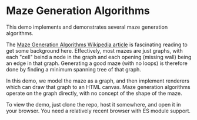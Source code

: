 # Maze Generation Algorithms

This demo implements and demonstrates several maze generation algorithms.

The [Maze Generation Algorithms Wikipedia article](https://en.wikipedia.org/wiki/Maze_generation_algorithm) is fascinating reading to get some background here. Effectively, most mazes are just graphs, with each "cell" beind a node in the graph and each opening (missing wall) being an edge in that graph. Generating a good maze (with no loops) is therefore done by finding a minimum spanning tree of that graph.

In this demo, we model the maze as a graph, and then implement renderers which can draw that graph to an HTML canvas. Maze generation algorithms operate on the graph directly, with no concept of the shape of the maze.

To view the demo, just clone the repo, host it somewhere, and open it in your browser. You need a relatively recent browser with ES module support.
